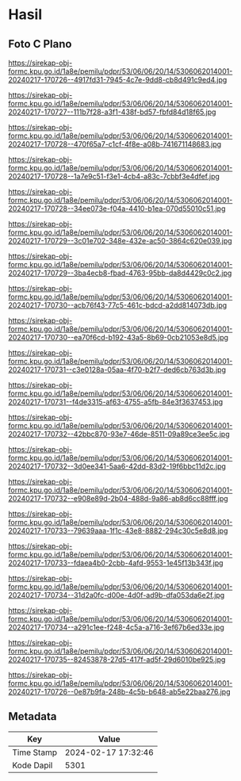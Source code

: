 # Hasil

## Foto C Plano

https://sirekap-obj-formc.kpu.go.id/1a8e/pemilu/pdpr/53/06/06/20/14/5306062014001-20240217-170726--4917fd31-7945-4c7e-9dd8-cb8d491c9ed4.jpg

https://sirekap-obj-formc.kpu.go.id/1a8e/pemilu/pdpr/53/06/06/20/14/5306062014001-20240217-170727--111b7f28-a3f1-438f-bd57-fbfd84d18f65.jpg

https://sirekap-obj-formc.kpu.go.id/1a8e/pemilu/pdpr/53/06/06/20/14/5306062014001-20240217-170728--470f65a7-c1cf-4f8e-a08b-741671148683.jpg

https://sirekap-obj-formc.kpu.go.id/1a8e/pemilu/pdpr/53/06/06/20/14/5306062014001-20240217-170728--1a7e9c51-f3e1-4cb4-a83c-7cbbf3e4dfef.jpg

https://sirekap-obj-formc.kpu.go.id/1a8e/pemilu/pdpr/53/06/06/20/14/5306062014001-20240217-170728--34ee073e-f04a-4410-b1ea-070d55010c51.jpg

https://sirekap-obj-formc.kpu.go.id/1a8e/pemilu/pdpr/53/06/06/20/14/5306062014001-20240217-170729--3c01e702-348e-432e-ac50-3864c620e039.jpg

https://sirekap-obj-formc.kpu.go.id/1a8e/pemilu/pdpr/53/06/06/20/14/5306062014001-20240217-170729--3ba4ecb8-fbad-4763-95bb-da8d4429c0c2.jpg

https://sirekap-obj-formc.kpu.go.id/1a8e/pemilu/pdpr/53/06/06/20/14/5306062014001-20240217-170730--acb76f43-77c5-461c-bdcd-a2dd814073db.jpg

https://sirekap-obj-formc.kpu.go.id/1a8e/pemilu/pdpr/53/06/06/20/14/5306062014001-20240217-170730--ea70f6cd-b192-43a5-8b69-0cb21053e8d5.jpg

https://sirekap-obj-formc.kpu.go.id/1a8e/pemilu/pdpr/53/06/06/20/14/5306062014001-20240217-170731--c3e0128a-05aa-4f70-b2f7-ded6cb763d3b.jpg

https://sirekap-obj-formc.kpu.go.id/1a8e/pemilu/pdpr/53/06/06/20/14/5306062014001-20240217-170731--f4de3315-af63-4755-a5fb-84e3f3637453.jpg

https://sirekap-obj-formc.kpu.go.id/1a8e/pemilu/pdpr/53/06/06/20/14/5306062014001-20240217-170732--42bbc870-93e7-46de-8511-09a89ce3ee5c.jpg

https://sirekap-obj-formc.kpu.go.id/1a8e/pemilu/pdpr/53/06/06/20/14/5306062014001-20240217-170732--3d0ee341-5aa6-42dd-83d2-19f6bbc11d2c.jpg

https://sirekap-obj-formc.kpu.go.id/1a8e/pemilu/pdpr/53/06/06/20/14/5306062014001-20240217-170732--e908e89d-2b04-488d-9a86-ab8d6cc88fff.jpg

https://sirekap-obj-formc.kpu.go.id/1a8e/pemilu/pdpr/53/06/06/20/14/5306062014001-20240217-170733--79639aaa-1f1c-43e8-8882-294c30c5e8d8.jpg

https://sirekap-obj-formc.kpu.go.id/1a8e/pemilu/pdpr/53/06/06/20/14/5306062014001-20240217-170733--fdaea4b0-2cbb-4afd-9553-1e45f13b343f.jpg

https://sirekap-obj-formc.kpu.go.id/1a8e/pemilu/pdpr/53/06/06/20/14/5306062014001-20240217-170734--31d2a0fc-d00e-4d0f-ad9b-dfa053da6e2f.jpg

https://sirekap-obj-formc.kpu.go.id/1a8e/pemilu/pdpr/53/06/06/20/14/5306062014001-20240217-170734--a291c1ee-f248-4c5a-a716-3ef67b6ed33e.jpg

https://sirekap-obj-formc.kpu.go.id/1a8e/pemilu/pdpr/53/06/06/20/14/5306062014001-20240217-170735--82453878-27d5-417f-ad5f-29d6010be925.jpg

https://sirekap-obj-formc.kpu.go.id/1a8e/pemilu/pdpr/53/06/06/20/14/5306062014001-20240217-170726--0e87b9fa-248b-4c5b-b648-ab5e22baa276.jpg


## Metadata

| Key        | Value               |
| ---------- | ------------------- |
| Time Stamp | 2024-02-17 17:32:46 |
| Kode Dapil | 5301                |



